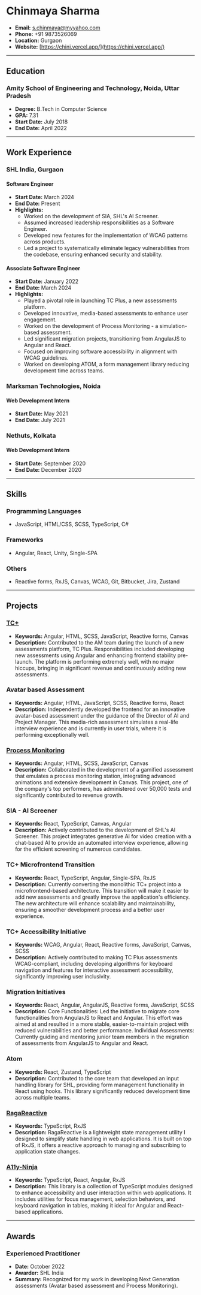 # Chinmaya Sharma

- **Email:** [s.chinmaya@myyahoo.com](mailto:s.chinmaya@myyahoo.com)
- **Phone:** +91 9873526069
- **Location:** Gurgaon
- **Website:** [https://chini.vercel.app/](https://chini.vercel.app/)

---

## Education

### Amity School of Engineering and Technology, Noida, Uttar Pradesh
- **Degree:** B.Tech in Computer Science
- **GPA:** 7.31
- **Start Date:** July 2018
- **End Date:** April 2022

---

## Work Experience

### SHL India, Gurgaon

#### Software Engineer
- **Start Date:** March 2024
- **End Date:** Present
- **Highlights:**
  - Worked on the development of SIA, SHL's AI Screener.
  - Assumed increased leadership responsibilities as a Software Engineer.
  - Developed new features for the implementation of WCAG patterns across products.
  - Led a project to systematically eliminate legacy vulnerabilities from the codebase, ensuring enhanced security and stability.

#### Associate Software Engineer
- **Start Date:** January 2022
- **End Date:** March 2024
- **Highlights:**
  - Played a pivotal role in launching TC Plus, a new assessments platform.
  - Developed innovative, media-based assessments to enhance user engagement.
  - Worked on the development of Process Monitoring - a simulation-based assessment.
  - Led significant migration projects, transitioning from AngularJS to Angular and React.
  - Focused on improving software accessibility in alignment with WCAG guidelines.
  - Worked on developing ATOM, a form management library reducing development time across teams.

### Marksman Technologies, Noida

#### Web Development Intern
- **Start Date:** May 2021
- **End Date:** July 2021

### Nethuts, Kolkata

#### Web Development Intern
- **Start Date:** September 2020
- **End Date:** December 2020

---

## Skills

### Programming Languages
- JavaScript, HTML/CSS, SCSS, TypeScript, C#

### Frameworks
- Angular, React, Unity, Single-SPA

### Others
- Reactive forms, RxJS, Canvas, WCAG, Git, Bitbucket, Jira, Zustand

---

## Projects

### [TC+](https://www.shl.com/shldirect/en/practice-tests/)
- **Keywords:** Angular, HTML, SCSS, JavaScript, Reactive forms, Canvas
- **Description:** Contributed to the AM team during the launch of a new assessments platform, TC Plus. Responsibilities included developing new assessments using Angular and enhancing frontend stability pre-launch. The platform is performing extremely well, with no major hiccups, bringing in significant revenue and continuously adding new assessments.

### Avatar based Assessment
- **Keywords:** Angular, HTML, JavaScript, SCSS, Reactive forms, React
- **Description:** Independently developed the frontend for an innovative avatar-based assessment under the guidance of the Director of AI and Project Manager. This media-rich assessment simulates a real-life interview experience and is currently in user trials, where it is performing exceptionally well.

### [Process Monitoring](https://www.shl.com/shldirect/en/practice-tests/)
- **Keywords:** Angular, HTML, SCSS, JavaScript, Canvas
- **Description:** Collaborated in the development of a gamified assessment that emulates a process monitoring station, integrating advanced animations and extensive development in Canvas. This project, one of the company's top performers, has administered over 50,000 tests and significantly contributed to revenue growth.

### SIA - AI Screener
- **Keywords:** React, TypeScript, Canvas, Angular
- **Description:** Actively contributed to the development of SHL's AI Screener. This project integrates generative AI for video creation with a chat-based AI to provide an automated interview experience, allowing for the efficient screening of numerous candidates.

### TC+ Microfrontend Transition
- **Keywords:** React, TypeScript, Angular, Single-SPA, RxJS
- **Description:** Currently converting the monolithic TC+ project into a microfrontend-based architecture. This transition will make it easier to add new assessments and greatly improve the application's efficiency. The new architecture will enhance scalability and maintainability, ensuring a smoother development process and a better user experience.

### TC+ Accessibility Initiative
- **Keywords:** WCAG, Angular, React, Reactive forms, JavaScript, Canvas, SCSS
- **Description:** Actively contributed to making TC Plus assessments WCAG-compliant, including developing algorithms for keyboard navigation and features for interactive assessment accessibility, significantly improving user inclusivity.

### Migration Initiatives
- **Keywords:** React, Angular, AngularJS, Reactive forms, JavaScript, SCSS
- **Description:** Core Functionalities: Led the initiative to migrate core functionalities from AngularJS to React and Angular. This effort was aimed at and resulted in a more stable, easier-to-maintain project with reduced vulnerabilities and better performance. Individual Assessments: Currently guiding and mentoring junior team members in the migration of assessments from AngularJS to Angular and React.

### Atom
- **Keywords:** React, Zustand, TypeScript
- **Description:** Contributed to the core team that developed an input handling library for SHL, providing form management functionality in React using hooks. This library significantly reduced development time across multiple teams.

### [RagaReactive](https://www.npmjs.com/package/raga-reactive)
- **Keywords:** TypeScript, RxJS
- **Description:** RagaReactive is a lightweight state management utility I designed to simplify state handling in web applications. It is built on top of RxJS, it offers a reactive approach to managing and subscribing to application state changes.

### [A11y-Ninja](https://github.com/foxtrot12/A11y-Ninja)
- **Keywords:** TypeScript, React, Angular, RxJS
- **Description:** This library is a collection of TypeScript modules designed to enhance accessibility and user interaction within web applications. It includes utilities for focus management, selection behaviors, and keyboard navigation in tables, making it ideal for Angular and React-based applications.

---

## Awards

### Experienced Practitioner
- **Date:** October 2022
- **Awarder:** SHL India
- **Summary:** Recognized for my work in developing Next Generation assessments (Avatar based assessment and Process Monitoring).
